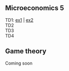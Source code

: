 
## Microeconomics 5

TD1: [ex1](https://mybinder.org/v2/gh/antoine-jacquet/mybinder/f410eb419874583a55d652a916c78344239baa4d?filepath=Teaching%2FMicro%C3%A9conomie%205%2Fmicro5-TD1-ex1.ipynb) \| [ex2](https://mybinder.org/v2/gh/antoine-jacquet/mybinder/f410eb419874583a55d652a916c78344239baa4d?filepath=Teaching%2FMicro%C3%A9conomie%205%2Fmicro5-TD1-ex2.ipynb)  
TD2  
TD3  
TD4  

## Game theory

Coming soon

